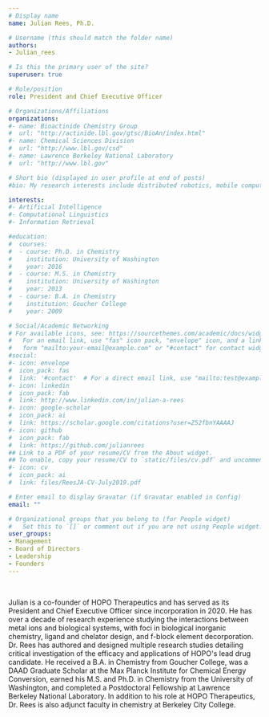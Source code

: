 ```yaml
---
# Display name
name: Julian Rees, Ph.D.

# Username (this should match the folder name)
authors:
- Julian_rees

# Is this the primary user of the site?
superuser: true

# Role/position
role: President and Chief Executive Officer

# Organizations/Affiliations
organizations:
#- name: Bioactinide Chemistry Group
#  url: "http://actinide.lbl.gov/gtsc/BioAn/index.html"
#- name: Chemical Sciences Division
#  url: "http://www.lbl.gov/csd"
#- name: Lawrence Berkeley National Laboratory
#  url: "http://www.lbl.gov"

# Short bio (displayed in user profile at end of posts)
#bio: My research interests include distributed robotics, mobile computing and programmable matter.

interests:
#- Artificial Intelligence
#- Computational Linguistics
#- Information Retrieval

#education:
#  courses:
#  - course: Ph.D. in Chemistry
#    institution: University of Washington
#    year: 2016
#  - course: M.S. in Chemistry
#    institution: University of Washington
#    year: 2013
#  - course: B.A. in Chemistry
#    institution: Goucher College
#    year: 2009

# Social/Academic Networking
# For available icons, see: https://sourcethemes.com/academic/docs/widgets/#icons
#   For an email link, use "fas" icon pack, "envelope" icon, and a link in the
#   form "mailto:your-email@example.com" or "#contact" for contact widget.
#social:
#- icon: envelope
#  icon_pack: fas
#  link: '#contact'  # For a direct email link, use "mailto:test@example.org".
#- icon: linkedin
#  icon_pack: fab
#  link: http://www.linkedin.com/in/julian-a-rees
#- icon: google-scholar
#  icon_pack: ai
#  link: https://scholar.google.com/citations?user=Z52fbnYAAAAJ
#- icon: github
#  icon_pack: fab
#  link: https://github.com/julianrees
## Link to a PDF of your resume/CV from the About widget.
## To enable, copy your resume/CV to `static/files/cv.pdf` and uncomment the lines below.  
#- icon: cv
#  icon_pack: ai
#  link: files/ReesJA-CV-July2019.pdf

# Enter email to display Gravatar (if Gravatar enabled in Config)
email: ""

# Organizational groups that you belong to (for People widget)
#   Set this to `[]` or comment out if you are not using People widget.  
user_groups:
- Management
- Board of Directors
- Leadership
- Founders
---
```

<br>

Julian is a co-founder of HOPO Therapeutics and has served as its President and Chief Executive Officer since incorporation in 2020. He has over a decade of research experience studying the interactions between metal ions and biological systems, with foci in biological inorganic chemistry, ligand and chelator design, and f-block element decorporation. Dr. Rees has authored and designed multiple research studies detailing critical investigation of the efficacy and applications of HOPO's lead drug candidate. He received a B.A. in Chemistry from Goucher College, was a DAAD Graduate Scholar at the Max Planck Institute for Chemical Energy Conversion, earned his M.S. and Ph.D. in Chemistry from the University of Washington, and completed a Postdoctoral Fellowship at Lawrence Berkeley National Laboratory. In addition to his role at HOPO Therapeutics, Dr. Rees is also adjunct faculty in chemistry at Berkeley City College.
